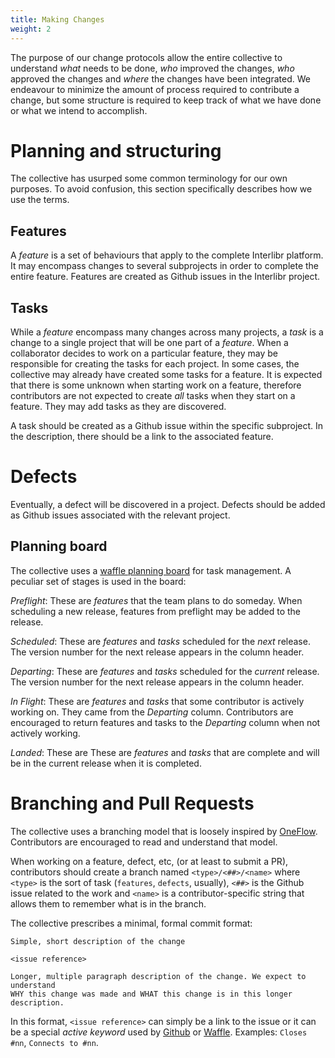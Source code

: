 ```yaml
---
title: Making Changes
weight: 2
---
```


The purpose of our change protocols allow the entire collective to understand
*what* needs to be done, *who* improved the changes, *who* approved the changes
and *where* the changes have been integrated. We endeavour to minimize the
amount of process required to contribute a change, but some structure is
required to keep track of what we have done or what we intend to accomplish.

# Planning and structuring

The collective has usurped some common terminology for our own purposes. To
avoid confusion, this section specifically describes how we use the terms.

## Features

A *feature* is a set of behaviours that apply to the complete Interlibr
platform. It may encompass changes to several subprojects in order to complete
the entire feature. Features are created as Github issues in the Interlibr
project.

## Tasks

While a *feature* encompass many changes across many projects, a *task* is a
change to a single project that will be one part of a *feature*. When a
collaborator decides to work on a particular feature, they may be responsible
for creating the tasks for each project. In some cases, the collective may
already have created some tasks for a feature. It is expected that there is some
unknown when starting work on a feature, therefore contributors are not expected
to create *all* tasks when they start on a feature. They may add tasks as they
are discovered.

A task should be created as a Github issue within the specific subproject. In
the description, there should be a link to the associated feature.

# Defects

Eventually, a defect will be discovered in a project. Defects should be added as
Github issues associated with the relevant project.

## Planning board

The collective uses a [waffle planning
board](https://waffle.io/Xalgorithms/interlibr) for task
management. A peculiar set of stages is used in the board:

*Preflight*: These are *features* that the team plans to do someday. When
scheduling a new release, features from preflight may be added to the release.

*Scheduled*: These are *features* and *tasks* scheduled for the *next*
release. The version number for the next release appears in the column header.

*Departing*: These are *features* and *tasks* scheduled for the *current*
release. The version number for the next release appears in the column header.

*In Flight*: These are *features* and *tasks* that some contributor is actively
working on. They came from the *Departing* column. Contributors are encouraged
to return features and tasks to the *Departing* column when not actively
working.

*Landed*: These are These are *features* and *tasks* that are complete and will
be in the current release when it is completed.

# Branching and Pull Requests

The collective uses a branching model that is loosely inspired by
[OneFlow](https://www.endoflineblog.com/oneflow-a-git-branching-model-and-workflow#variation-develop-master). Contributors
are encouraged to read and understand that model.

When working on a feature, defect, etc, (or at least to submit a PR),
contributors should create a branch named `<type>/<##>/<name>` where `<type>` is
the sort of task (`features`, `defects`, usually), `<##>` is the Github issue
related to the work and `<name>` is a contributor-specific string that allows
them to remember what is in the branch.

The collective prescribes a minimal, formal commit format:

```
Simple, short description of the change

<issue reference>

Longer, multiple paragraph description of the change. We expect to understand
WHY this change was made and WHAT this change is in this longer description.
```

In this format, `<issue reference>` can simply be a link to the issue or it can
be a special *active keyword* used by
[Github](https://help.github.com/articles/closing-issues-using-keywords/) or
[Waffle](https://help.waffle.io/faq/waffle-workflow/use-waffles-connect-keyword-to-connect-prs-to-issues). Examples:
`Closes #nn`, `Connects to #nn`.
